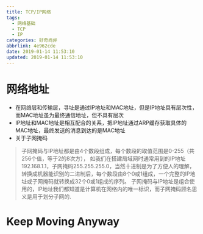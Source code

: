 ```yaml
---
title: TCP/IP网络
tags:
  - 网络基础
  - TCP
  - IP
categories: 好奇尚异
abbrlink: 4e962cde
date: 2019-01-14 11:53:10
updated: 2019-01-14 11:53:10
---
```

# 网络地址
- 在网络层和传输层，寻址是通过IP地址和MAC地址，但是IP地址具有层次性，而MAC地址虽为最终通信地址，但不具有层次
- IP地址和MAC地址是相互配合的关系，把IP地址通过ARP缓存获取具体的MAC地址，最终发送的消息到达的是MAC地址
- 关于子网掩码
> 子网掩码与IP地址都是由4个数段组成，每个数段的取值范围是0-255（共256个值，等于2的8次方），
如我们在搭建局域网时通常用到的IP地址192.168.1.1，子网掩码255.255.255.0，当然十进制是为了方便人的理解，
转换成机器能识别的二进制后，每个数段由8个0或1组成，一个完整的IP地址或子网掩码就转换成32个0或1组成的序列。
子网掩码与IP地址是组合使用的，IP地址我们都知道是计算机在网络内的唯一标识，而子网掩码顾名思义是用于划分子网的.


# Keep Moving Anyway
